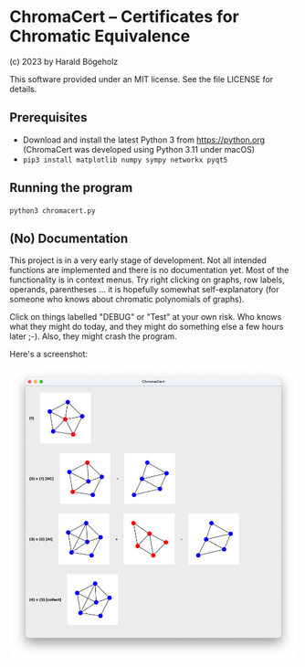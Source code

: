 # ChromaCert – Certificates for Chromatic Equivalence

(c) 2023 by Harald Bögeholz

This software provided under an MIT license. See the file LICENSE for details.

## Prerequisites

* Download and install the latest Python 3 from https://python.org (ChromaCert was developed using Python 3.11 under macOS)
* `pip3 install matplotlib numpy sympy networkx pyqt5`

## Running the program

`python3 chromacert.py`

## (No) Documentation

This project is in a very early stage of development. Not all intended functions are implemented 
and there is no documentation yet. Most of the functionality is in context menus.
Try right clicking on graphs, row labels, operands, parentheses ... it is hopefully somewhat self-explanatory
(for someone who knows about chromatic polynomials of graphs).

Click on things labelled "DEBUG" or "Test" at your own risk. Who knows what they might do
today, and they might do something else a few hours later ;-). Also, they might crash the program.

Here's a screenshot:

![Screenshot](screenshot-w5.png)